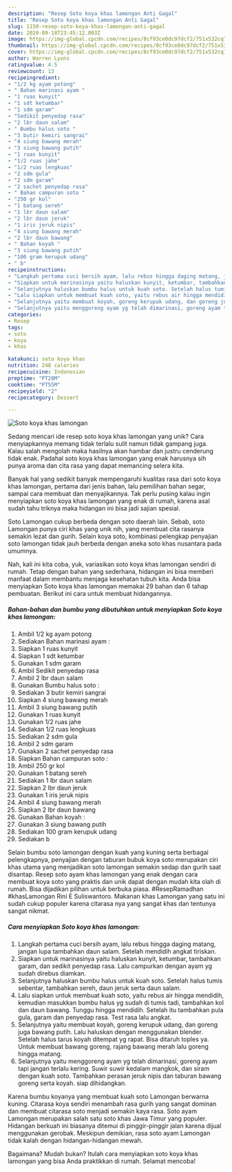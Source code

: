```yaml
---
description: "Resep Soto koya khas lamongan Anti Gagal"
title: "Resep Soto koya khas lamongan Anti Gagal"
slug: 1150-resep-soto-koya-khas-lamongan-anti-gagal
date: 2020-09-18T23:45:12.003Z
image: https://img-global.cpcdn.com/recipes/8cf93ce0dc97dcf2/751x532cq70/soto-koya-khas-lamongan-foto-resep-utama.jpg
thumbnail: https://img-global.cpcdn.com/recipes/8cf93ce0dc97dcf2/751x532cq70/soto-koya-khas-lamongan-foto-resep-utama.jpg
cover: https://img-global.cpcdn.com/recipes/8cf93ce0dc97dcf2/751x532cq70/soto-koya-khas-lamongan-foto-resep-utama.jpg
author: Warren Lyons
ratingvalue: 4.5
reviewcount: 13
recipeingredient:
- "1/2 kg ayam potong"
- " Bahan marinasi ayam "
- "1 ruas kunyit"
- "1 sdt ketumbar"
- "1 sdm garam"
- "Sedikit penyedap rasa"
- "2 lbr daun salam"
- " Bumbu halus soto "
- "3 butir kemiri sangrai"
- "4 siung bawang merah"
- "3 siung bawang putih"
- "1 ruas kunyit"
- "1/2 ruas jahe"
- "1/2 ruas lengkuas"
- "2 sdm gula"
- "2 sdm garam"
- "2 sachet penyedap rasa"
- " Bahan campuran soto "
- "250 gr kol"
- "1 batang sereh"
- "1 lbr daun salam"
- "2 lbr daun jeruk"
- "1 iris jeruk nipis"
- "4 siung bawang merah"
- "2 lbr daun bawang"
- " Bahan koyah "
- "3 siung bawang putih"
- "100 gram kerupuk udang"
- " b"
recipeinstructions:
- "Langkah pertama cuci bersih ayam, lalu rebus hingga daging matang, jangan lupa tambahkan daun salam. Setelah mendidih angkat tiriskan."
- "Siapkan untuk marinasinya yaitu haluskan kunyit, ketumbar, tambahkan garam, dan sedikit penyedap rasa. Lalu campurkan dengan ayam yg sudah direbus diamkan."
- "Selanjutnya haluskan bumbu halus untuk kuah soto. Setelah halus tumis sebentar, tambahkan sereh, daun jeruk serta daun salam."
- "Lalu siapkan untuk membuat kuah soto, yaitu rebus air hingga mendidih, kemudian masukkan bumbu halus yg sudah di tumis tadi, tambahkan kol dan daun bawang. Tunggu hingga mendidih. Setelah itu tambahkan pula gula, garam dan penyedap rasa. Test rasa lalu angkat."
- "Selanjutnya yaitu membuat koyah, goreng kerupuk udang, dan goreng juga bawang putih. Lalu haluskan dengan menggunakan blender. Setelah halus tarus koyah ditempat yg rapat. Bisa ditaruh toples ya. Untuk membuat bawang goreng, rajang bawang merah lalu goreng hingga matang."
- "Selanjutnya yaitu menggoreng ayam yg telah dimarinasi, goreng ayam tapi jangan terlalu kering. Suwir suwir kedalam mangkok, dan siram dengan kuah soto. Tambahkan perasan jeruk nipis dan taburan bawang goreng serta koyah. siap dihidangkan."
categories:
- Resep
tags:
- soto
- koya
- khas

katakunci: soto koya khas 
nutrition: 248 calories
recipecuisine: Indonesian
preptime: "PT28M"
cooktime: "PT55M"
recipeyield: "2"
recipecategory: Dessert

---
```



![Soto koya khas lamongan](https://img-global.cpcdn.com/recipes/8cf93ce0dc97dcf2/751x532cq70/soto-koya-khas-lamongan-foto-resep-utama.jpg)

Sedang mencari ide resep soto koya khas lamongan yang unik? Cara menyiapkannya memang tidak terlalu sulit namun tidak gampang juga. Kalau salah mengolah maka hasilnya akan hambar dan justru cenderung tidak enak. Padahal soto koya khas lamongan yang enak harusnya sih punya aroma dan cita rasa yang dapat memancing selera kita.

Banyak hal yang sedikit banyak mempengaruhi kualitas rasa dari soto koya khas lamongan, pertama dari jenis bahan, lalu pemilihan bahan segar, sampai cara membuat dan menyajikannya. Tak perlu pusing kalau ingin menyiapkan soto koya khas lamongan yang enak di rumah, karena asal sudah tahu triknya maka hidangan ini bisa jadi sajian spesial.

Soto Lamongan cukup berbeda dengan soto daerah lain. Sebab, soto Lamongan punya ciri khas yang unik nih, yang membuat cita rasanya semakin lezat dan gurih. Selain koya soto, kombinasi pelengkap penyajian soto lamongan tidak jauh berbeda dengan aneka soto khas nusantara pada umumnya.


Nah, kali ini kita coba, yuk, variasikan soto koya khas lamongan sendiri di rumah. Tetap dengan bahan yang sederhana, hidangan ini bisa memberi manfaat dalam membantu menjaga kesehatan tubuh kita. Anda bisa menyiapkan Soto koya khas lamongan memakai 29 bahan dan 6 tahap pembuatan. Berikut ini cara untuk membuat hidangannya.

<!--inarticleads1-->

##### Bahan-bahan dan bumbu yang dibutuhkan untuk menyiapkan Soto koya khas lamongan:

1. Ambil 1/2 kg ayam potong
1. Sediakan  Bahan marinasi ayam :
1. Siapkan 1 ruas kunyit
1. Siapkan 1 sdt ketumbar
1. Gunakan 1 sdm garam
1. Ambil Sedikit penyedap rasa
1. Ambil 2 lbr daun salam
1. Gunakan  Bumbu halus soto :
1. Sediakan 3 butir kemiri sangrai
1. Siapkan 4 siung bawang merah
1. Ambil 3 siung bawang putih
1. Gunakan 1 ruas kunyit
1. Gunakan 1/2 ruas jahe
1. Sediakan 1/2 ruas lengkuas
1. Sediakan 2 sdm gula
1. Ambil 2 sdm garam
1. Gunakan 2 sachet penyedap rasa
1. Siapkan  Bahan campuran soto :
1. Ambil 250 gr kol
1. Gunakan 1 batang sereh
1. Sediakan 1 lbr daun salam
1. Siapkan 2 lbr daun jeruk
1. Gunakan 1 iris jeruk nipis
1. Ambil 4 siung bawang merah
1. Siapkan 2 lbr daun bawang
1. Gunakan  Bahan koyah :
1. Gunakan 3 siung bawang putih
1. Sediakan 100 gram kerupuk udang
1. Sediakan  b


Selain bumbu soto lamongan dengan kuah yang kuning serta berbagai pelengkapnya, penyajian dengan taburan bubuk koya soto merupakan ciri khas utama yang menjadikan soto lamongan semakin sedap dan gurih saat disantap. Resep soto ayam khas lamongan yang enak dengan cara membuat koya soto yang praktis dan unik dapat dengan mudah kita olah di rumah. Bisa dijadikan pilihan untuk berbuka piasa. #ResepRamadhan #khasLamongan Rini E Suliswantoro. Makanan khas Lamongan yang satu ini sudah cukup populer karena citarasa nya yang sangat khas dan tentunya sangat nikmat. 

<!--inarticleads2-->

##### Cara menyiapkan Soto koya khas lamongan:

1. Langkah pertama cuci bersih ayam, lalu rebus hingga daging matang, jangan lupa tambahkan daun salam. Setelah mendidih angkat tiriskan.
1. Siapkan untuk marinasinya yaitu haluskan kunyit, ketumbar, tambahkan garam, dan sedikit penyedap rasa. Lalu campurkan dengan ayam yg sudah direbus diamkan.
1. Selanjutnya haluskan bumbu halus untuk kuah soto. Setelah halus tumis sebentar, tambahkan sereh, daun jeruk serta daun salam.
1. Lalu siapkan untuk membuat kuah soto, yaitu rebus air hingga mendidih, kemudian masukkan bumbu halus yg sudah di tumis tadi, tambahkan kol dan daun bawang. Tunggu hingga mendidih. Setelah itu tambahkan pula gula, garam dan penyedap rasa. Test rasa lalu angkat.
1. Selanjutnya yaitu membuat koyah, goreng kerupuk udang, dan goreng juga bawang putih. Lalu haluskan dengan menggunakan blender. Setelah halus tarus koyah ditempat yg rapat. Bisa ditaruh toples ya. Untuk membuat bawang goreng, rajang bawang merah lalu goreng hingga matang.
1. Selanjutnya yaitu menggoreng ayam yg telah dimarinasi, goreng ayam tapi jangan terlalu kering. Suwir suwir kedalam mangkok, dan siram dengan kuah soto. Tambahkan perasan jeruk nipis dan taburan bawang goreng serta koyah. siap dihidangkan.


Karena bumbu koyanya yang membuat kuah soto Lamongan berwarna kuning. Citarasa koya sendiri menambah rasa gurih yang sangat dominan dan membuat citarasa soto menjadi semakin kaya rasa. Soto ayam Lamongan merupakan salah satu soto khas Jawa Timur yang populer. Hidangan berkuah ini biasanya ditemui di pinggir-pinggir jalan karena dijual menggunakan gerobak. Meskipun demikian, rasa soto ayam Lamongan tidak kalah dengan hidangan-hidangan mewah. 

Bagaimana? Mudah bukan? Itulah cara menyiapkan soto koya khas lamongan yang bisa Anda praktikkan di rumah. Selamat mencoba!
